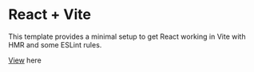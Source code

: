 # React + Vite

This template provides a minimal setup to get React working in Vite with HMR and some ESLint rules.

[View](https://react-portfolio-jade-tau.vercel.app/) here
